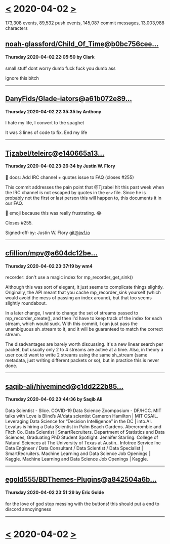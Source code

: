 # [<](2020-04-01.md) 2020-04-02 [>](2020-04-03.md)

173,308 events, 89,532 push events, 145,087 commit messages, 13,003,988 characters


## [noah-glassford/Child_Of_Time](https://github.com/noah-glassford/Child_Of_Time)@[b0bc756cee...](https://github.com/noah-glassford/Child_Of_Time/commit/b0bc756cee373b94137ee7bc701e9322c0b837a5)
#### Thursday 2020-04-02 22:05:50 by Clark

small stuff dont worry dumb fuck fuck you dumb ass

ignore this bitch

---
## [DanyFids/Glade-iators](https://github.com/DanyFids/Glade-iators)@[a61b072e89...](https://github.com/DanyFids/Glade-iators/commit/a61b072e895b155f4e38676a83351ed6c1ed5894)
#### Thursday 2020-04-02 22:35:35 by Anthony

I hate my life, I convert to the spaghet

It was 3 lines of code to fix.
End my life

---
## [Tjzabel/teleirc](https://github.com/Tjzabel/teleirc)@[e140665a13...](https://github.com/Tjzabel/teleirc/commit/e140665a130e89053bda71f024de03919d4f97bd)
#### Thursday 2020-04-02 23:26:34 by Justin W. Flory

:anger: docs: Add IRC channel + quotes issue to FAQ (closes #255)

This commit addresses the pain point that @Tjzabel hit this past week
when the IRC channel is not escaped by quotes in the `env` file. Since
he is probably not the first or last person this will happen to, this
documents it in our FAQ.

:anger: emoji because this was really frustrating. :joy:

Closes #255.

Signed-off-by: Justin W. Flory <git@jwf.io>

---
## [cfillion/mpv](https://github.com/cfillion/mpv)@[a604dc12be...](https://github.com/cfillion/mpv/commit/a604dc12be13af547572f18b9e09222eeda193c9)
#### Thursday 2020-04-02 23:37:19 by wm4

recorder: don't use a magic index for mp_recorder_get_sink()

Although this was sort of elegant, it just seems to complicate things
slightly. Originally, the API meant that you cache mp_recorder_sink
yourself (which would avoid the mess of passing an index around), but
that too seems slightly roundabout.

In a later change, I want to change the set of streams passed to
mp_recorder_create(), and then I'd have to keep track of the index for
each stream, which would suck. With this commit, I can just pass the
unambiguous sh_stream to it, and it will be guaranteed to match the
correct stream.

The disadvantages are barely worth discussing. It's a new linear search
per packet, but usually only 2 to 4 streams are active at a time. Also,
in theory a user could want to write 2 streams using the same sh_stream
(same metadata, just writing different packets or so), but in practice
this is never done.

---
## [saqib-ali/hivemined](https://github.com/saqib-ali/hivemined)@[c1dd222b85...](https://github.com/saqib-ali/hivemined/commit/c1dd222b85da6b8cca9455c21b517a08bd25a4b3)
#### Thursday 2020-04-02 23:44:36 by Saqib Ali

Data Scientist - Slice. COVID-19 Data Science Zoomposium - DF/HCC. MIT talks with Love is Blind’s AI/data scientist Cameron Hamilton | MIT CSAIL. Leveraging Data Science for “Decision Intelligence” in the DC | into.AI. Levatas is hiring a Data Scientist in Palm Beach Gardens. Abercrombie and Fitch Co. Data Scientist | SmartRecruiters. Department of Statistics and Data Sciences, Graduating PhD Student Spotlight: Jennifer Starling. College of Natural Sciences at The University of Texas at Austin.. Infotree Service Inc Data Engineer / Data Consultant / Data Scientist / Data Specialist | SmartRecruiters. Machine Learning and Data Science Job Openings | Kaggle. Machine Learning and Data Science Job Openings | Kaggle.

---
## [egold555/BDThemes-Plugins](https://github.com/egold555/BDThemes-Plugins)@[a842504a6b...](https://github.com/egold555/BDThemes-Plugins/commit/a842504a6b93ec856a6ec5bff59416c49e230986)
#### Thursday 2020-04-02 23:51:29 by Eric Golde

for the love of god stop messing with the buttons! this should put a end to discord annoyingness

---

# [<](2020-04-01.md) 2020-04-02 [>](2020-04-03.md)

